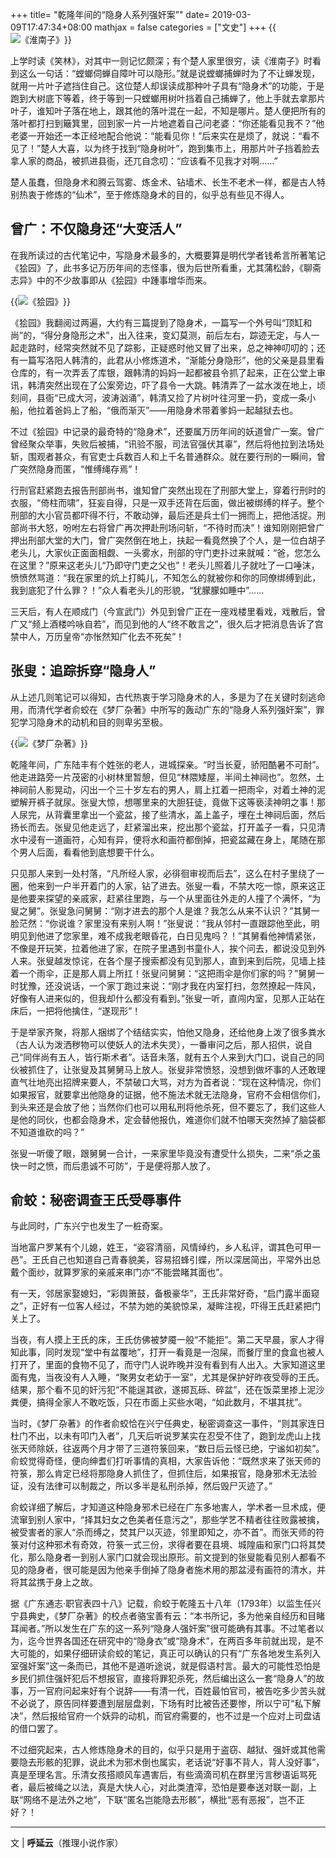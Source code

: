 +++
title= "乾隆年间的“隐身人系列强奸案”"
date= 2019-03-09T17:47:34+08:00
mathjax = false
categories = ["文史"]
+++
{{<img src="https://ian2.oss-cn-hangzhou.aliyuncs.com/clt6/20190309175034.png" alt="《淮南子》">}}

上学时读《笑林》，对其中一则记忆颇深；有个楚人家里很穷，读《淮南子》时看到这么一句话：“螳螂伺蝉自障叶可以隐形。”就是说螳螂捕蝉时为了不让蝉发现，就用一片叶子遮挡住自己。这位楚人却误读成那种叶子具有“隐身术”的功能，于是跑到大树底下等着，终于等到一只螳螂用树叶挡着自己捕蝉了，他上手就去拿那片叶子，谁知叶子落在地上，跟其他的落叶混在一起，不知是哪片。楚人便把所有的落叶都打扫到簸箕里，回到家一片一片地遮着自己问老婆：“你还能看见我不？”他老婆一开始还一本正经地配合他说：“能看见你！”后来实在是烦了，就说：“看不见了！”楚人大喜，以为终于找到“隐身树叶”，跑到集市上，用那片叶子挡着脸去拿人家的商品，被抓进县衙，还兀自念叨：“应该看不见我才对啊……”

楚人虽蠢，但隐身术和腾云驾雾、炼金术、钻墙术、长生不老术一样，都是古人特别热衷于修炼的“仙术”，至于修炼隐身术的目的，似乎总有些见不得人。

## 曾广：不仅隐身还“大变活人”

在我所读过的古代笔记中，写隐身术最多的，大概要算是明代学者钱希言所著笔记《狯园》了，此书多记万历年间的志怪事，很为后世所看重，尤其蒲松龄，《聊斋志异》中的不少故事即从《狯园》中踵事增华而来。

{{<img src="https://ian2.oss-cn-hangzhou.aliyuncs.com/clt6/20190309175105.png" alt="《狯园》">}}

《狯园》我翻阅过两遍，大约有三篇提到了隐身术，一篇写一个外号叫“顶缸和尚”的，“得分身隐形之术”，出入往来，变幻莫测，前后左右，踪迹无定，与人一起走路时，经常突然就不见了踪影，正疑惑时他又冒了出来，总之神神叨叨的；还有一篇写洛阳人韩清的，此君从小修炼道术，“渐能分身隐形”，他的父亲是县里看仓库的，有一次弄丢了库银，跟韩清的妈妈一起都被县令抓了起来，正在公堂上审讯，韩清突然出现在了公案旁边，吓了县令一大跳。韩清弄了一盆水泼在地上，顷刻间，县衙“已成大河，波涛汹涌”，韩清又捡了片树叶往河里一扔，变成一条小船，他拉着爸妈上了船，“俄而渐灭”——用隐身术带着爹妈一起越狱去也。

不过《狯园》中记录的最奇特的“隐身术”，还要属万历年间的妖道曾广一案。曾广曾经聚众举事，失败后被捕，“讯验不服，司法官强伏其辜”，然后将他拉到法场处斩，围观者甚众，有官吏士兵数百人和上千名普通群众。就在要行刑的一瞬间，曾广突然隐身而匿，“惟缚绳存焉”！

行刑官赶紧跑去报告刑部尚书，谁知曾广突然出现在了刑部大堂上，穿着行刑时的衣服，“倚柱而啸”，狂妄自得，只是一双手还背在后面，做出被绑缚的样子。整个刑部的大小官员都吓得不行，不敢动弹，最后还是兵士们一拥而上，把他活捉。刑部尚书大怒，吩咐左右将曾广再次押赴刑场问斩，“不待时而决”！谁知刚刚把曾广押出刑部大堂的大门，曾广突然倒在地上，扶起一看竟然换了个人，是一位白胡子老头儿，大家伙正面面相觑、一头雾水，刑部的守门吏扑过来就喊：“爸，您怎么在这里？”原来这老头儿“乃即守门吏之父也”！老头儿照着儿子就吐了一口唾沫，愤愤然骂道：“我在家里的炕上打盹儿，不知怎么的就被你和你的同僚绑缚到此，我到底犯了什么罪？！”众人看老头儿的形貌，“犹朦朦如睡中”……

三天后，有人在顺成门（今宣武门）外见到曾广正在一座戏楼里看戏，戏散后，曾广又“频上酒楼吟咏自若”，而见到他的人“终不敢言之”，很久后才把消息告诉了宫禁中人，万历皇帝“亦怅然知广化去不死矣”！

## 张叟：追踪拆穿“隐身人”

从上述几则笔记可以得知，古代热衷于学习隐身术的人，多是为了在关键时刻逃命用，而清代学者俞蛟在《梦厂杂著》中所写的轰动广东的“隐身人系列强奸案”，罪犯学习隐身术的动机和目的则卑劣至极。

{{<img src="https://ian2.oss-cn-hangzhou.aliyuncs.com/clt6/20190309175132.png" alt="《梦厂杂著》">}}

乾隆年间，广东陆丰有个姓张的老人，进城探亲。“时当长夏，骄阳酷暑不可耐”。他走进路旁一片茂密的小树林里暂憩，但见“林隈矮屋，半间土神祠也”。忽然，土神祠前人影晃动，闪出一个三十岁左右的男人，肩上扛着一把雨伞，对着土神的泥塑解开裤子就尿。张叟大惊，想哪里来的大胆狂徒，竟做下这等亵渎神明之事！那人尿完，从背囊里拿出一个瓷盆，接了些清水，盖上盖子，埋在土神祠后面，然后扬长而去。张叟见他走远了，赶紧溜出来，挖出那个瓷盆，打开盖子一看，只见清水中浸有一道画符，心知有异，便将水和画符都倒掉，把瓷盆藏在身上，尾随在那个男人后面，看看他到底想要干什么。

只见那人来到一处村落，“凡所经人家，必徘徊审视而后去”，这么在村子里绕了一圈，他来到一户半开着门的人家，钻了进去。张叟一看，不禁大吃一惊，原来这正是他要来探望的亲戚家，赶紧往里跑，与一个从里面往外走的人撞了个满怀，“为叟之舅”。张叟急问舅舅：“刚才进去的那个人是谁？我怎么从来不认识？”其舅一脸茫然：“你说谁？家里没有来别人啊！”张叟说：“我从邻村一直跟踪他至此，明明见到他进了您家里，难不成我老眼昏花，白日见鬼吗？！”其舅看他神情紧张，不像是开玩笑，拉着他进了家，在院子里遇到书童仆人，挨个问去，都说没见到外人来。张叟越发惊诧，在各个屋子搜索都没有见到那人，直到来到后院，见墙上挂着一个雨伞，正是那人肩上所扛！张叟问舅舅：“这把雨伞是你们家的吗？”舅舅一时犹豫，还没说话，一个家丁跑过来说：“刚才我在内室打扫，忽然撩起一阵风，好像有人进来似的，但我却什么都没有看到。”张叟一听，直闯内室，见那人正站在床后，一把将他擒住，“遂现形”！

于是举家齐聚，将那人捆绑了个结结实实，怕他又隐身，还给他身上泼了很多粪水（古人认为泼洒秽物可以使妖人的法术失灵），一番审问之后，那人招供，说自己“同伴尚有五人，皆行斯术者”。话音未落，就有五个人来到大门口，说自己的同伙被抓住了，让张叟及其舅舅马上放人。张叟非常愤怒，没想到做坏事的人还敢理直气壮地亮出招牌来要人，不禁破口大骂，对方为首者说：“现在这种情况，你们如果报官，就要拿出他隐身的证据，他不施法术就无法隐身，官府不会相信你们，到头来还是会放了他；当然你们也可以用私刑将他杀死，但不要忘了，我们这些人是他的同伙，也都会隐身术，定会替他报仇，难道你们就不怕哪天突然掉了脑袋都不知道谁砍的吗？”

张叟一听傻了眼，跟舅舅一合计，一来家里毕竟没有遭受什么损失，二来“杀之虽快一时之愤，而后患诚不可防”，于是便将那人放了。

## 俞蛟：秘密调查王氏受辱事件

与此同时，广东兴宁也发生了一桩奇案。

当地富户罗某有个儿媳，姓王，“姿容清丽，风情绰约，乡人私评，谓其色可甲一邑”。王氏自己也知道自己青春貌美，容易招蜂引蝶，所以深居简出，平常外出总戴个面纱，就算罗家的亲戚来串门亦“不能尝睹其面也”。

有一天，邻居家娶媳妇，“彩舆箫鼓，备极豪华”，王氏非常好奇，“启门露半面窥之”，正好有一位客人经过，不禁为她的美貌惊呆，凝眸注视，吓得王氏赶紧把门关上了。

当夜，有人摸上王氏的床，王氏仿佛被梦魇一般“不能拒”。第二天早晨，家人才得知此事，同时发现“堂中有盆覆地”，打开一看竟是一泡屎，而餐厅里的食盒也被人打开了，里面的食物不见了，而守门人说昨晚并没有看到有人出入。大家知道这里面有鬼，当夜没有人入睡，“聚男女老幼于一室”，尤其是保护好昨夜受辱的王氏。结果，那个看不见的奸污犯“不能逞其欲，遂掷瓦砾、碎盆”，还在饭菜里掺上泥沙粪便，搞得全家人不敢吃饭，只在市面上买些水喝，“如此数月，不堪其扰”。

当时，《梦厂杂著》的作者俞蛟恰在兴宁任典史，秘密调查这一事件，“则其家连日杜门不出，以未有叩门入者”，几天后听说罗某实在忍受不住了，跑到龙虎山上找张天师除妖，往返两个月才带了三道符箓回来，“数日后云怪已绝，宁谧如初矣”。俞蛟觉得奇怪，便向绅耆们打听事情的真相，大家告诉他：“既然求来了张天师的符箓，那么肯定已经将那隐身人抓住了，但抓住后，如果报官，隐身邪术无法验证，没有法律可以制裁之，所以多半是私刑杀掉，然后毁尸灭迹了。”

俞蛟详细了解后，才知道这种隐身邪术已经在广东多地害人，学术者一旦术成，便流窜到别人家中，“择其妇女之色美者任意污之”，那些学艺不精者往往败露被擒，被受害者的家人“杀而缚之，焚其尸以灭迹，邻里即知之，亦不首”。而张天师的符箓对付这种邪术有奇效，符箓一式三份，求得者要在县境、城隍庙和家门口将其焚化，那么隐身者一到别人家门口就会现出原形。前文提到的张叟能看见别人都看不见的隐身者，很可能是因为他亲手倒掉了隐身者施术用的那盆浸有画符的清水，并将其盆携于身上之故。

据《广东通志·职官表四十八》记载，俞蛟于乾隆五十八年（1793年）以监生任兴宁县典史，《梦厂杂著》的校点者骆宝善有云：“本书所记，多为他亲自经历和目睹耳闻者。”所以发生在广东的这一系列“隐身人强奸案”很可能确有其事。不过笔者以为，迄今世界各国还在研究中的“隐身衣”或“隐身术”，在两百多年前就出现，是不大可能的，如果仔细研读俞蛟的笔记，真正可以确认的只有“广东各地发生系列入室强奸案”这一条而已，其他不是道听途说，就是假语村言。最大的可能性恐怕是乡民们抓住强奸犯后不想报官，直接将罪犯杀死，然后编出这么一套“隐身人”的故事，万一官府问起来好有个说辞——有清一代，百姓最怕官司，被告吃多少苦头就不必说了，原告同样要遭到层层盘剥，下场有时比被告还要惨，所以宁可“私下解决”，然后报给官府一个妖异的动机，而官府需要的，也不过是一个应对上司盘诘的借口罢了。

不过细究起来，古人修炼隐身术的目的，似乎只是用于盗窃、越狱、强奸或其他需要隐去形骸的犯罪，说此术为邪术倒也属实，老话说“好事不背人，背人没好事”，真是至理名言。乐清女孩搭顺风车遇害后，有些滴滴司机在群里污言秽语诟骂死者，最后被绳之以法，真是大快人心，对此类渣滓，恐怕是要奉送对联一副，上联“网络不是法外之地”，下联“匿名岂能隐去形骸”，横批“恶有恶报”，岂不正好？！

---
文 | **呼延云**（推理小说作家）
